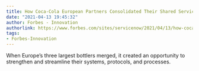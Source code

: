 ```yaml
---
title: How Coca-Cola European Partners Consolidated Their Shared Services
date: "2021-04-13 19:45:32"
author: Forbes - Innovation
authorlink: https://www.forbes.com/sites/servicenow/2021/04/13/how-coca-cola-european-partners-consolidated-their-shared-services/
tags:
- Forbes-Innovation
---
```

When Europe’s three largest bottlers merged, it created an opportunity to strengthen and streamline their systems, protocols, and processes.